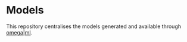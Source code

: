 # Models

This repository centralises the models generated and available through [omega|ml](https://www.omegaml.io/).